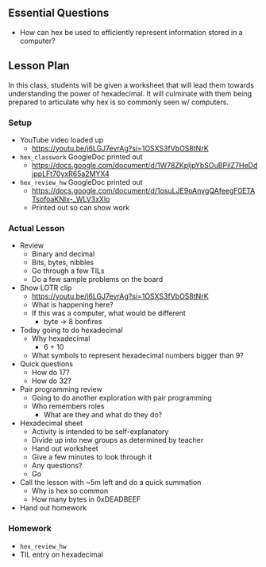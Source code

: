 ## Essential Questions

- How can hex be used to efficiently represent information stored in a computer?

## Lesson Plan

In this class, students will be given a worksheet that will lead them towards
understanding the power of hexadecimal. It will culminate with them being
prepared to articulate why hex is so commonly seen w/ computers.

### Setup

- YouTube video loaded up
    - https://youtu.be/i6LGJ7evrAg?si=1OSXS3fVbOS8tNrK
- `hex_classwork` GoogleDoc printed out
    - https://docs.google.com/document/d/1W78ZKpljpYbSOuBPiIZ7HeDdjppLFt70yxR65a2MYX4
- `hex_review_hw` GoogleDoc printed out
    - https://docs.google.com/document/d/1osuLJE9oAnvgQAfeegF0ETATsofoaKNIx-_WLV3xXlo
    - Printed out so can show work

### Actual Lesson

- Review
    - Binary and decimal
    - Bits, bytes, nibbles
    - Go through a few TILs
    - Do a few sample problems on the board
- Show LOTR clip
    - https://youtu.be/i6LGJ7evrAg?si=1OSXS3fVbOS8tNrK
    - What is happening here?
    - If this was a computer, what would be different
        - byte -> 8 bonfires
- Today going to do hexadecimal
    - Why hexadecimal
        - 6 + 10
    - What symbols to represent hexadecimal numbers bigger than 9?
- Quick questions
    - How do 17?
    - How do 32?
- Pair programming review
    - Going to do another exploration with pair programming
    - Who remembers roles
        - What are they and what do they do?
- Hexadecimal sheet
    - Activity is intended to be self-explanatory
    - Divide up into new groups as determined by teacher
    - Hand out worksheet
    - Give a few minutes to look through it
    - Any questions?
    - Go
- Call the lesson with ~5m left and do a quick summation
    - Why is hex so common
    - How many bytes in 0xDEADBEEF
- Hand out homework

### Homework

- `hex_review_hw`
- TIL entry on hexadecimal

